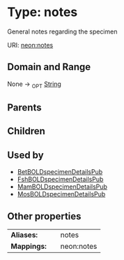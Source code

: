 
# Type: notes


General notes regarding the specimen

URI: [neon:notes](https://data.neonscience.org/notes)


## Domain and Range

None ->  <sub>OPT</sub> [String](types/String.md)

## Parents


## Children


## Used by

 * [BetBOLDspecimenDetailsPub](BetBOLDspecimenDetailsPub.md)
 * [FshBOLDspecimenDetailsPub](FshBOLDspecimenDetailsPub.md)
 * [MamBOLDspecimenDetailsPub](MamBOLDspecimenDetailsPub.md)
 * [MosBOLDspecimenDetailsPub](MosBOLDspecimenDetailsPub.md)

## Other properties

|  |  |  |
| --- | --- | --- |
| **Aliases:** | | notes |
| **Mappings:** | | neon:notes |

